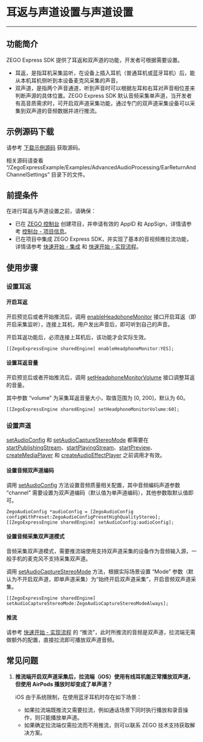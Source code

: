 # 耳返与声道设置与声道设置

- - -

## 功能简介

ZEGO Express SDK 提供了耳返和双声道的功能，开发者可根据需要设置。

- 耳返，是指耳机采集监听，在设备上插入耳机（普通耳机或蓝牙耳机）后，能从本机耳机侧听到本设备麦克风采集的声音。
- 双声道，是指两个声音通道，听到声音时可以根据左耳和右耳对声音相位差来判断声源的具体位置。ZEGO Express SDK 默认音频采集单声道，当开发者有高音质需求时，可开启双声道采集功能，通过专门的双声道采集设备可以采集到双声道的音频数据并进行推流。

## 示例源码下载

请参考 [下载示例源码](https://doc-zh.zego.im/article/3127) 获取源码。

相关源码请查看 “/ZegoExpressExample/Examples/AdvancedAudioProcessing/EarReturnAndChannelSettings” 目录下的文件。

## 前提条件

在进行耳返与声道设置之前，请确保：

- 已在 [ZEGO 控制台](https://console.zego.im) 创建项目，并申请有效的 AppID 和 AppSign，详情请参考 [控制台 - 项目信息](/console/project-info)。
- 已在项目中集成 ZEGO Express SDK，并实现了基本的音视频推拉流功能，详情请参考 [快速开始 - 集成](https://doc-zh.zego.im/article/1400) 和 [快速开始 - 实现流程](https://doc-zh.zego.im/article/7629)。


## 使用步骤

### 设置耳返

#### 开启耳返

开启预览后或者开始推流后，调用 [enableHeadphoneMonitor](https://doc-zh.zego.im/article/api?doc=Express_Video_SDK_API~objective-c_macos~class~ZegoExpressEngine#enable-headphone-monitor) 接口开启耳返（即开启采集监听），连接上耳机，用户发出声音后，即可听到自己的声音。

<Note title="说明">

开启耳返功能后，必须连接上耳机后，该功能才会实际生效。
</Note>

```objc
[[ZegoExpressEngine sharedEngine] enableHeadphoneMonitor:YES];
```

#### 设置耳返音量

开启预览后或者开始推流后，调用 [setHeadphoneMonitorVolume](https://doc-zh.zego.im/article/api?doc=Express_Video_SDK_API~objective-c_macos~class~ZegoExpressEngine#set-headphone-monitor-volume) 接口调整耳返的音量。

其中参数 “volume” 为采集耳返音量大小，取值范围为 [0, 200]，默认为 60。

```objc
[[ZegoExpressEngine sharedEngine] setHeadphoneMonitorVolume:60];
```

### 设置声道

<Warning title="注意">


[setAudioConfig](https://doc-zh.zego.im/article/api?doc=Express_Video_SDK_API~objective-c_macos~class~ZegoExpressEngine#set-audio-config) 和 [setAudioCaptureStereoMode](https://doc-zh.zego.im/article/api?doc=Express_Video_SDK_API~objective-c_macos~class~ZegoExpressEngine#set-audio-capture-stereo-mode) 都需要在 [startPublishingStream](https://doc-zh.zego.im/article/api?doc=Express_Video_SDK_API~objective-c_macos~class~ZegoExpressEngine#start-publishing-stream)、[startPlayingStream](https://doc-zh.zego.im/article/api?doc=Express_Video_SDK_API~objective-c_macos~class~ZegoExpressEngine#start-playing-stream-canvas)、[startPreview](https://doc-zh.zego.im/article/api?doc=Express_Video_SDK_API~objective-c_macos~class~ZegoExpressEngine#start-preview)、[createMediaPlayer](https://doc-zh.zego.im/article/api?doc=Express_Video_SDK_API~objective-c_macos~class~ZegoExpressEngine#create-media-player) 和 [createAudioEffectPlayer](https://doc-zh.zego.im/article/api?doc=Express_Video_SDK_API~objective-c_macos~class~ZegoExpressEngine#create-audio-effect-player) 之前调用才有效。
</Warning>

#### 设置音频双声道编码

调用 [setAudioConfig](https://doc-zh.zego.im/article/api?doc=Express_Video_SDK_API~objective-c_macos~class~ZegoExpressEngine#set-audio-config) 方法设置音频质量相关配置，其中音频编码声道参数 “channel” 需要设置为双声道编码（默认值为单声道编码），其他参数取默认值即可。

```objc
ZegoAudioConfig *audioConfig = [ZegoAudioConfig configWithPreset:ZegoAudioConfigPresetHighQualityStereo];
[[ZegoExpressEngine sharedEngine] setAudioConfig:audioConfig];
```

#### 设置音频采集双声道模式

<Note title="说明">


音频采集双声道模式，需要推流端使用支持双声道采集的设备作为音频输入源，一般手机的麦克风不支持采集双声道。
</Note>

调用 [setAudioCaptureStereoMode](https://doc-zh.zego.im/article/api?doc=Express_Video_SDK_API~objective-c_macos~class~ZegoExpressEngine#set-audio-capture-stereo-mode) 方法，根据实际场景设置 “Mode” 参数（默认为不开启双声道，即单声道采集）为“始终开启双声道采集”，开启音频双声道采集。

```objc
[[ZegoExpressEngine sharedEngine] setAudioCaptureStereoMode:ZegoAudioCaptureStereoModeAlways];
```

#### 推流

请参考 [快速开始 - 实现流程](https://doc-zh.zego.im/article/7629#publishingStream) 的 “推流”，此时所推流的音频是双声道，拉流端无需做额外的配置，直接拉流即可播放双声道音频。

## 常见问题

1. **推流端开启双声道采集后，拉流端（iOS）使用有线耳机能正常播放双声道，但使用 AirPods 播放时却变成了单声道？**

    iOS 由于系统限制，在使用蓝牙耳机时存在如下场景：
    - 如果拉流端既推流又需要拉流，例如通话场景下同时执行播放和录音操作，则只能播放单声道。
    - 如果确定拉流端仅需拉流而不用推流，则可以联系 ZEGO 技术支持获取解决方案。

<Content />